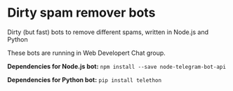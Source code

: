 # Dirty spam remover bots
Dirty (but fast) bots to remove different spams, written in Node.js and Python

These bots are running in Web Developert Chat group.

**Dependencies for Node.js bot:** `npm install --save node-telegram-bot-api`

**Dependencies for Python bot:** `pip install telethon`
